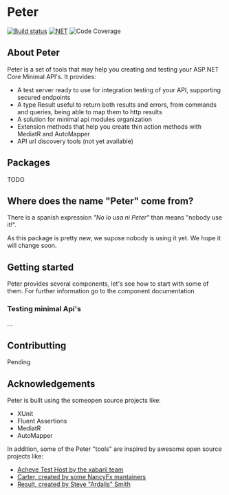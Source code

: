 # Peter

[![Build status](https://github.com/StarskyCorp/Peter/actions/workflows/ci.yaml/badge.svg?ref=main)](https://github.com/StarskyCorp/Peter/actions?query=workflow%3ACI) 
[![NET](https://img.shields.io/badge/dotnet%20version-net7.0-blue)](https://dotnet.microsoft.com/en-us/download/dotnet/7.0) ![Code Coverage](https://img.shields.io/badge/Code%20Coverage-56%25-critical?style=flat)


## About Peter

Peter is a set of tools that may help you creating and testing your ASP.NET Core Minimal API's.
It provides:

- A test server ready to use for integration testing of your API, supporting secured endpoints
- A type Result<T> useful to return both results and errors, from commands and queries, being able to map them to http results
- A solution for minimal api modules organization
- Extension methods that help you create thin action methods with MediatR and AutoMapper
- API url discovery tools (not yet available)

## Packages


TODO

## Where does the name "Peter" come from?

There is a spanish expression *"No lo usa ni Peter"* than means "nobody use it!".

As this package is pretty new, we supose nobody is using it yet. We hope it will change soon.

## Getting started

Peter provides several components, let's see how to start with some of them. For further information go to the component documentation

### Testing minimal Api's

...

## Contributting

Pending

## Acknowledgements

Peter is built using the someopen source projects like:

- XUnit
- Fluent Assertions
- MediatR
- AutoMapper

In addition, some of the Peter "tools" are inspired by awesome open source projects like:

- [Acheve Test Host by the xabaril team](https://github.com/Xabaril/Acheve.TestHost)
- [Carter, created by some NancyFx mantainers](https://github.com/CarterCommunity/Carter)
- [Result, created by Steve "Ardalis" Smith](https://github.com/ardalis/Result)
